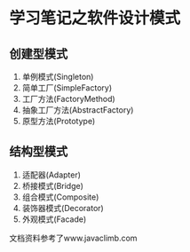 # 学习笔记之软件设计模式

## 创建型模式

1. 单例模式(Singleton)
2. 简单工厂(SimpleFactory)
3. 工厂方法(FactoryMethod)
4. 抽象工厂方法(AbstractFactory)
5. 原型方法(Prototype)

## 结构型模式

1. 适配器(Adapter)
2. 桥接模式(Bridge)
3. 组合模式(Composite)
4. 装饰器模式(Decorator)
5. 外观模式(Facade)







文档资料参考了www.javaclimb.com